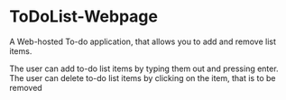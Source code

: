 # ToDoList-Webpage
A Web-hosted To-do application, that allows you to add and remove list items.

The user can add to-do list items by typing them out and pressing enter.
The user can delete to-do list items by clicking on the item, that is to be removed
